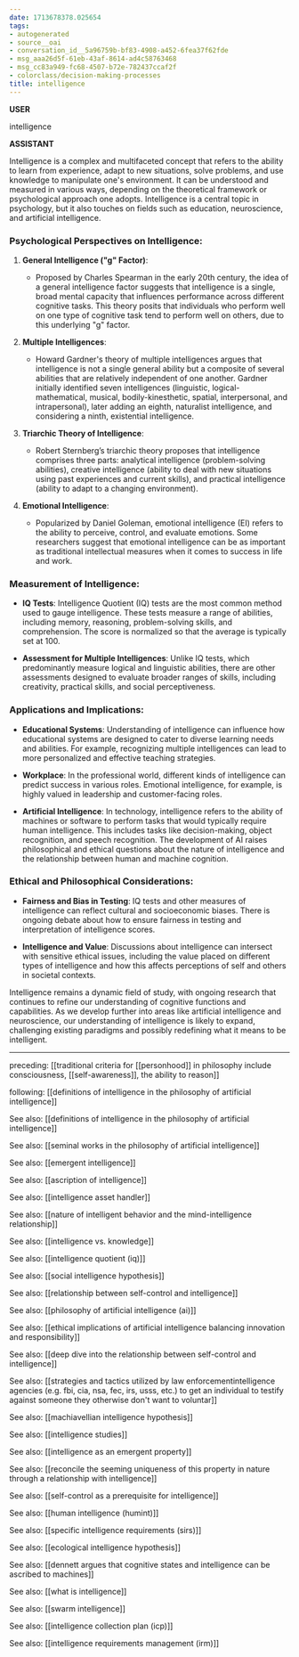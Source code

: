 ```yaml
---
date: 1713678378.025654
tags:
- autogenerated
- source__oai
- conversation_id__5a96759b-bf83-4908-a452-6fea37f62fde
- msg_aaa26d5f-61eb-43af-8614-ad4c58763468
- msg_cc83a949-fc68-4507-b72e-782437ccaf2f
- colorclass/decision-making-processes
title: intelligence
---
```


**USER**

intelligence


**ASSISTANT**

Intelligence is a complex and multifaceted concept that refers to the ability to learn from experience, adapt to new situations, solve problems, and use knowledge to manipulate one's environment. It can be understood and measured in various ways, depending on the theoretical framework or psychological approach one adopts. Intelligence is a central topic in psychology, but it also touches on fields such as education, neuroscience, and artificial intelligence.

### Psychological Perspectives on Intelligence:

1. **General Intelligence ("g" Factor)**:
   - Proposed by Charles Spearman in the early 20th century, the idea of a general intelligence factor suggests that intelligence is a single, broad mental capacity that influences performance across different cognitive tasks. This theory posits that individuals who perform well on one type of cognitive task tend to perform well on others, due to this underlying "g" factor.

2. **Multiple Intelligences**:
   - Howard Gardner's theory of multiple intelligences argues that intelligence is not a single general ability but a composite of several abilities that are relatively independent of one another. Gardner initially identified seven intelligences (linguistic, logical-mathematical, musical, bodily-kinesthetic, spatial, interpersonal, and intrapersonal), later adding an eighth, naturalist intelligence, and considering a ninth, existential intelligence.

3. **Triarchic Theory of Intelligence**:
   - Robert Sternberg’s triarchic theory proposes that intelligence comprises three parts: analytical intelligence (problem-solving abilities), creative intelligence (ability to deal with new situations using past experiences and current skills), and practical intelligence (ability to adapt to a changing environment).

4. **Emotional Intelligence**:
   - Popularized by Daniel Goleman, emotional intelligence (EI) refers to the ability to perceive, control, and evaluate emotions. Some researchers suggest that emotional intelligence can be as important as traditional intellectual measures when it comes to success in life and work.

### Measurement of Intelligence:

- **IQ Tests**: Intelligence Quotient (IQ) tests are the most common method used to gauge intelligence. These tests measure a range of abilities, including memory, reasoning, problem-solving skills, and comprehension. The score is normalized so that the average is typically set at 100.

- **Assessment for Multiple Intelligences**: Unlike IQ tests, which predominantly measure logical and linguistic abilities, there are other assessments designed to evaluate broader ranges of skills, including creativity, practical skills, and social perceptiveness.

### Applications and Implications:

- **Educational Systems**: Understanding of intelligence can influence how educational systems are designed to cater to diverse learning needs and abilities. For example, recognizing multiple intelligences can lead to more personalized and effective teaching strategies.

- **Workplace**: In the professional world, different kinds of intelligence can predict success in various roles. Emotional intelligence, for example, is highly valued in leadership and customer-facing roles.

- **Artificial Intelligence**: In technology, intelligence refers to the ability of machines or software to perform tasks that would typically require human intelligence. This includes tasks like decision-making, object recognition, and speech recognition. The development of AI raises philosophical and ethical questions about the nature of intelligence and the relationship between human and machine cognition.

### Ethical and Philosophical Considerations:

- **Fairness and Bias in Testing**: IQ tests and other measures of intelligence can reflect cultural and socioeconomic biases. There is ongoing debate about how to ensure fairness in testing and interpretation of intelligence scores.

- **Intelligence and Value**: Discussions about intelligence can intersect with sensitive ethical issues, including the value placed on different types of intelligence and how this affects perceptions of self and others in societal contexts.

Intelligence remains a dynamic field of study, with ongoing research that continues to refine our understanding of cognitive functions and capabilities. As we develop further into areas like artificial intelligence and neuroscience, our understanding of intelligence is likely to expand, challenging existing paradigms and possibly redefining what it means to be intelligent.


---

preceding: [[traditional criteria for [[personhood]] in philosophy include consciousness, [[self-awareness]], the ability to reason]]  


following: [[definitions of intelligence in the philosophy of artificial intelligence]]

See also: [[definitions of intelligence in the philosophy of artificial intelligence]]


See also: [[seminal works in the philosophy of artificial intelligence]]


See also: [[emergent intelligence]]


See also: [[ascription of intelligence]]


See also: [[intelligence asset handler]]


See also: [[nature of intelligent behavior and the mind-intelligence relationship]]


See also: [[intelligence vs. knowledge]]


See also: [[intelligence quotient (iq)]]


See also: [[social intelligence hypothesis]]


See also: [[relationship between self-control and intelligence]]


See also: [[philosophy of artificial intelligence (ai)]]


See also: [[ethical implications of artificial intelligence balancing innovation and responsibility]]


See also: [[deep dive into the relationship between self-control and intelligence]]


See also: [[strategies and tactics utilized by law enforcementintelligence agencies (e.g. fbi, cia, nsa, fec, irs, usss, etc.) to get an individual to testify against someone they otherwise don't want to voluntar]]


See also: [[machiavellian intelligence hypothesis]]


See also: [[intelligence studies]]


See also: [[intelligence as an emergent property]]


See also: [[reconcile the seeming uniqueness of this property in nature through a relationship with intelligence]]


See also: [[self-control as a prerequisite for intelligence]]


See also: [[human intelligence (humint)]]


See also: [[specific intelligence requirements (sirs)]]


See also: [[ecological intelligence hypothesis]]


See also: [[dennett argues that cognitive states and intelligence can be ascribed to machines]]


See also: [[what is intelligence]]


See also: [[swarm intelligence]]


See also: [[intelligence collection plan (icp)]]


See also: [[intelligence requirements management (irm)]]